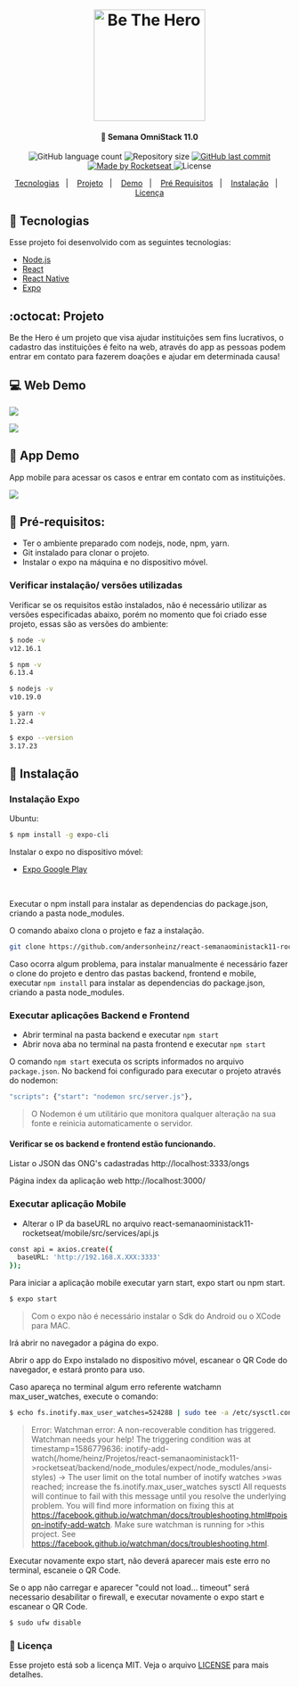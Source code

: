 

<h1 align="center">
<img alt="Be The Hero" src="frontend/src/assets/logo.svg" height="'130" width="200px">
</h1>


<h4 align="center">
  🚀 Semana OmniStack 11.0
</h4>

<p align="center">
  <img alt="GitHub language count" src="https://img.shields.io/github/languages/count/ryangalvaogp/Be-the-Hero">

  <img alt="Repository size" src="https://img.shields.io/github/repo-size/ryangalvaogp/Be-the-Hero">
  
  <a href="https://github.com/ryangalvaogp/Be-the-Hero/commits/master">
    <img alt="GitHub last commit" src="https://img.shields.io/github/last-commit/ryangalvaogp/Be-the-Hero">
  </a>

  <a href="https://rocketseat.com.br">
    <img alt="Made by Rocketseat" src="https://img.shields.io/badge/made%20by-Rocketseat-red">
  </a>

  <img alt="License" src="https://img.shields.io/badge/license-MIT-brightgreen">
</p>

<p align="center">
  <a href="#rocket-tecnologias">Tecnologias</a>&nbsp;&nbsp;&nbsp;|&nbsp;&nbsp;&nbsp;
  <a href="#octocat-projeto">Projeto</a>&nbsp;&nbsp;&nbsp;|&nbsp;&nbsp;&nbsp;
    <a href="#-web-demo">Demo</a>&nbsp;&nbsp;&nbsp;|&nbsp;&nbsp;&nbsp;
  <a href="#anger-pr%C3%A9-requisitos">Pré Requisitos</a>&nbsp;&nbsp;&nbsp;|&nbsp;&nbsp;&nbsp;
  <a href="#wrench-instala%C3%A7%C3%A3o">Instalação</a>&nbsp;&nbsp;&nbsp;|&nbsp;&nbsp;&nbsp;
  <a href="#memo-licença">Licença</a>
</p>


## 🚀 Tecnologias

Esse projeto foi desenvolvido com as seguintes tecnologias:

- [Node.js](https://nodejs.org/en/)
- [React](https://reactjs.org)
- [React Native](https://facebook.github.io/react-native/)
- [Expo](https://expo.io/)


## :octocat: Projeto
Be the Hero é um projeto que visa ajudar instituições sem fins lucrativos, o cadastro das instituições é feito na web, através do app as pessoas podem entrar em contato para fazerem doações e ajudar em determinada causa!

## 💻 Web Demo

![](/img/index.png)

![](/img/incidents.png)

## 📱 App Demo

App mobile para acessar os casos e entrar em contato com as instituições.

![](/img/app.jpg)

## :anger: Pré-requisitos:
 - Ter o ambiente preparado com nodejs, node, npm, yarn.
 - Git instalado para clonar o projeto.
 - Instalar o expo na máquina e no dispositivo móvel.

### Verificar instalação/ versões utilizadas
Verificar se os requisitos estão instalados, não é necessário utilizar as versões especificadas abaixo, porém no momento que foi criado esse projeto, essas são as versões do ambiente:
```sh
$ node -v  
v12.16.1

$ npm -v   
6.13.4

$ nodejs -v
v10.19.0

$ yarn -v   
1.22.4

$ expo --version
3.17.23
```

## :wrench: Instalação 

### Instalação Expo
Ubuntu:
 ```sh
$ npm install -g expo-cli
```
Instalar o expo no dispositivo móvel:

- [Expo Google Play](https://play.google.com/store/apps/details?id=host.exp.exponent&hl=pt_BR)

<br>

Executar o npm install para instalar as dependencias do package.json, criando a pasta node_modules.

O comando abaixo clona o projeto e faz a instalação.
```sh
git clone https://github.com/andersonheinz/react-semanaoministack11-rocketseat && cd react-semanaoministack11-rocketseat/backend && npm i && cd ../frontend && npm i && cd ../mobile && npm i
```
Caso ocorra algum problema, para instalar manualmente é necessário fazer o clone do projeto e dentro das pastas backend, frontend e mobile, executar `npm install` para instalar as dependencias do package.json, criando a pasta node_modules.

### Executar aplicações Backend e Frontend

- Abrir terminal na pasta backend e executar `npm start`
- Abrir nova aba no terminal na pasta frontend e executar `npm start`

O comando `npm start` executa os scripts informados no arquivo `package.json`. No backend foi configurado para executar o projeto através do nodemon:
```sh
"scripts": {"start": "nodemon src/server.js"},
```

> O Nodemon é um utilitário que monitora qualquer alteração na sua fonte e reinicia automaticamente o servidor.

#### Verificar se os backend e frontend estão funcionando.

Listar o JSON das ONG's cadastradas
http://localhost:3333/ongs

Página index da aplicação web
http://localhost:3000/

### Executar aplicação Mobile
- Alterar o IP da baseURL no arquivo react-semanaoministack11-rocketseat/mobile/src/services/api.js

```sh
const api = axios.create({
  baseURL: 'http://192.168.X.XXX:3333'
});
```
Para iniciar a aplicação mobile executar yarn start, expo start ou npm start.

```sh
$ expo start
```
> Com o expo não é necessário instalar o Sdk do Android ou o XCode para MAC.

Irá abrir no navegador a página do expo. 

Abrir o app do Expo instalado no dispositivo móvel, escanear o QR Code do navegador, e estará pronto para uso.

Caso apareça no terminal algum erro referente watchamn max_user_watches, execute o comando:
```sh
$ echo fs.inotify.max_user_watches=524288 | sudo tee -a /etc/sysctl.conf && sudo sysctl -p
```
> Error: Watchman error: A non-recoverable condition has triggered.  Watchman needs your help!
>The triggering condition was at timestamp=1586779636: inotify-add-watch(/home/heinz/Projetos/react-semanaoministack11->rocketseat/backend/node_modules/expect/node_modules/ansi-styles) -> The user limit on the total number of inotify watches >was reached; increase the fs.inotify.max_user_watches sysctl
>All requests will continue to fail with this message until you resolve
>the underlying problem.  You will find more information on fixing this at
>https://facebook.github.io/watchman/docs/troubleshooting.html#poison-inotify-add-watch. Make sure watchman is running for >this project. See https://facebook.github.io/watchman/docs/troubleshooting.html.

Executar novamente expo start, não deverá aparecer mais este erro no terminal, escaneie o QR Code.

Se o app não carregar e aparecer "could not load... timeout" será necessario desabilitar o firewall, e executar novamente o expo start e escanear o QR Code.
```sh
$ sudo ufw disable
```

### :memo: Licença

Esse projeto está sob a licença MIT. Veja o arquivo [LICENSE](LICENSE.md) para mais detalhes.
